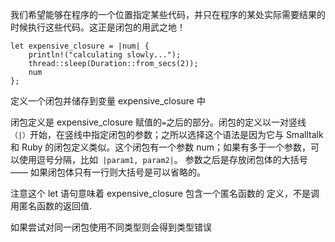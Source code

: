我们希望能够在程序的一个位置指定某些代码，并只在程序的某处实际需要结果的时候执行这些代码。这正是闭包的用武之地！

```
let expensive_closure = |num| {
    println!("calculating slowly...");
    thread::sleep(Duration::from_secs(2));
    num
};
```

定义一个闭包并储存到变量 expensive_closure 中  

闭包定义是 expensive_closure 赋值的`=`之后的部分。闭包的定义以一对竖线`（|）`开始，在竖线中指定闭包的参数；之所以选择这个语法是因为它与 Smalltalk 和 Ruby 的闭包定义类似。这个闭包有一个参数 num；如果有多于一个参数，可以使用逗号分隔，比如` |param1, param2|`。
参数之后是存放闭包体的大括号 —— 如果闭包体只有一行则大括号是可以省略的。  

注意这个 let 语句意味着 expensive_closure 包含一个匿名函数的 定义，不是调用匿名函数的返回值.

如果尝试对同一闭包使用不同类型则会得到类型错误